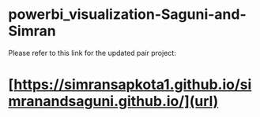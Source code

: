 # powerbi_visualization-Saguni-and-Simran
Please refer to this link for the updated pair project: 
# [https://simransapkota1.github.io/simranandsaguni.github.io/](url)
